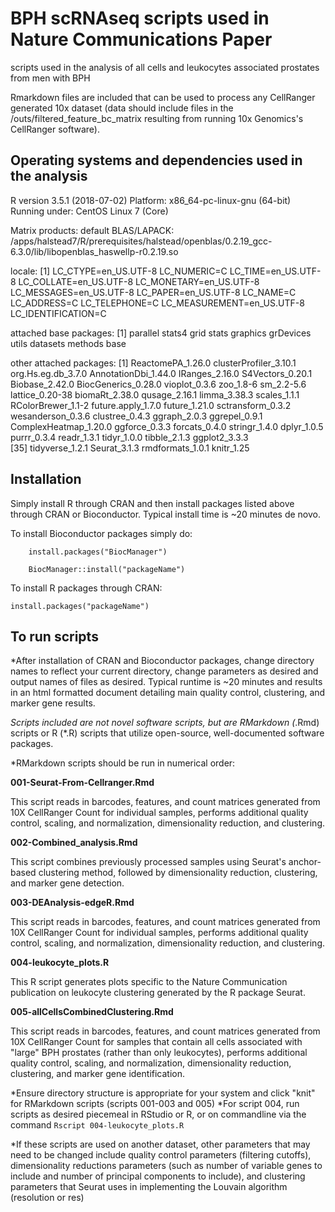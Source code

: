 BPH scRNAseq scripts used in Nature Communications Paper
============================================================

scripts used in the analysis of all cells and leukocytes associated prostates from men with BPH

Rmarkdown files are included that can be used to process any CellRanger generated 10x dataset (data should include files in the /outs/filtered_feature_bc_matrix resulting from running 10x Genomics's CellRanger software).

Operating systems and dependencies used in the analysis
--------------------------------------------------------
R version 3.5.1 (2018-07-02)
Platform: x86_64-pc-linux-gnu (64-bit)
Running under: CentOS Linux 7 (Core)

Matrix products: default
BLAS/LAPACK: /apps/halstead7/R/prerequisites/halstead/openblas/0.2.19_gcc-6.3.0/lib/libopenblas_haswellp-r0.2.19.so

locale:
 [1] LC_CTYPE=en_US.UTF-8       LC_NUMERIC=C               LC_TIME=en_US.UTF-8        LC_COLLATE=en_US.UTF-8     LC_MONETARY=en_US.UTF-8    LC_MESSAGES=en_US.UTF-8    LC_PAPER=en_US.UTF-8       LC_NAME=C                  LC_ADDRESS=C               LC_TELEPHONE=C             LC_MEASUREMENT=en_US.UTF-8 LC_IDENTIFICATION=C       

attached base packages:
 [1] parallel  stats4    grid      stats     graphics  grDevices utils     datasets  methods   base     

other attached packages:
 [1] ReactomePA_1.26.0      clusterProfiler_3.10.1 org.Hs.eg.db_3.7.0     AnnotationDbi_1.44.0   IRanges_2.16.0         S4Vectors_0.20.1       Biobase_2.42.0         BiocGenerics_0.28.0    vioplot_0.3.6          zoo_1.8-6              sm_2.2-5.6             lattice_0.20-38        biomaRt_2.38.0         qusage_2.16.1          limma_3.38.3           scales_1.1.1           RColorBrewer_1.1-2     future.apply_1.7.0     future_1.21.0          sctransform_0.3.2      wesanderson_0.3.6      clustree_0.4.3         ggraph_2.0.3           ggrepel_0.9.1          ComplexHeatmap_1.20.0  ggforce_0.3.3          forcats_0.4.0          stringr_1.4.0          dplyr_1.0.5            purrr_0.3.4            readr_1.3.1            tidyr_1.0.0            tibble_2.1.3           ggplot2_3.3.3         
[35] tidyverse_1.2.1        Seurat_3.1.3           rmdformats_1.0.1       knitr_1.25    

Installation
--------------------------------------------------------
Simply install R through CRAN and then install packages listed above through CRAN or Bioconductor.  Typical install time is ~20 minutes de novo.  

To install Bioconductor packages simply do:

```if (!requireNamespace("BiocManager", quietly = TRUE))
    install.packages("BiocManager")

    BiocManager::install("packageName")
```
To install R packages through CRAN:

```install.packages("packageName")```

To run scripts
--------------------------------------------------------
   *After installation of CRAN and Bioconductor packages, change directory names to reflect your current directory, change parameters as desired and output names of files as desired.  Typical runtime is ~20 minutes and results in an html formatted document detailing main quality control, clustering, and marker gene results.
   
*Scripts included are not novel software scripts, but are RMarkdown (*.Rmd) scripts or R (*.R) scripts that utilize open-source, well-documented software packages.

*RMarkdown scripts should be run in numerical order:

 **001-Seurat-From-Cellranger.Rmd**  
 
   This script reads in barcodes, features, and count matrices generated from 10X CellRanger Count for individual samples, performs additional quality control, scaling, and normalization, dimensionality reduction, and clustering.

 **002-Combined_analysis.Rmd**

  This script combines previously processed samples using Seurat's anchor-based clustering method, followed by dimensionality reduction, clustering, and marker gene detection.
 
 **003-DEAnalysis-edgeR.Rmd**
 
 This script reads in barcodes, features, and count matrices generated from 10X CellRanger Count for individual samples, performs additional quality control, scaling, and normalization, dimensionality reduction, and clustering.
 
 **004-leukocyte_plots.R**
 
 This R script generates plots specific to the Nature Communication publication on leukocyte clustering generated by the R package Seurat.
 
 **005-allCellsCombinedClustering.Rmd**
 
 This script reads in barcodes, features, and count matrices generated from 10X CellRanger Count for samples that contain all cells associated with "large" BPH prostates (rather than only leukocytes), performs additional quality control, scaling, and normalization, dimensionality reduction, clustering, and marker gene identification.
 
*Ensure directory structure is appropriate for your system and click "knit" for RMarkdown scripts (scripts 001-003 and 005)
*For script 004, run scripts as desired piecemeal in RStudio or R, or on commandline via the command ```Rscript 004-leukocyte_plots.R```

*If these scripts are used on another dataset, other parameters that may need to be changed include quality control parameters (filtering cutoffs), dimensionality reductions parameters (such as number of variable genes to include and number of principal components to include), and clustering parameters that Seurat uses in implementing the Louvain algorithm (resolution or res)
